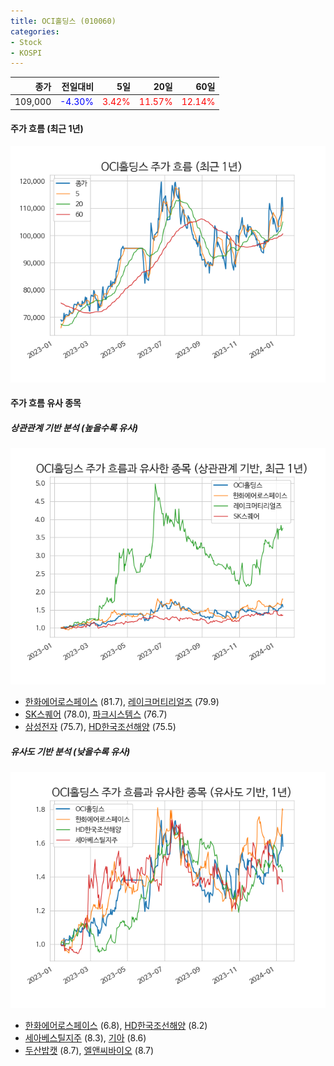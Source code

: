 ```yaml
---
title: OCI홀딩스 (010060)
categories:
- Stock
- KOSPI
---
```


|종가|전일대비|5일|20일|60일|
|---:|-------:|--:|---:|---:|
|109,000|<span style="color: blue">-4.30%</span>|<span style="color: red">3.42%</span>|<span style="color: red">11.57%</span>|<span style="color: red">12.14%</span>|

<!-- more -->


#### 주가 흐름 (최근 1년)
![010060](/assets/images/stock/010060.png)


#### 주가 흐름 유사 종목


##### 상관관계 기반 분석 (높을수록 유사)
![010060](/assets/images/stock/010060_corr.png)
- [한화에어로스페이스](/012450/) (81.7), [레이크머티리얼즈](/281740/) (79.9)
- [SK스퀘어](/402340/) (78.0), [파크시스템스](/140860/) (76.7)
- [삼성전자](/005930/) (75.7), [HD한국조선해양](/009540/) (75.5)


##### 유사도 기반 분석 (낮을수록 유사)	
![010060](/assets/images/stock/010060_sim.png)
- [한화에어로스페이스](/012450/) (6.8), [HD한국조선해양](/009540/) (8.2)
- [세아베스틸지주](/001430/) (8.3), [기아](/000270/) (8.6)
- [두산밥캣](/241560/) (8.7), [엘앤씨바이오](/290650/) (8.7)